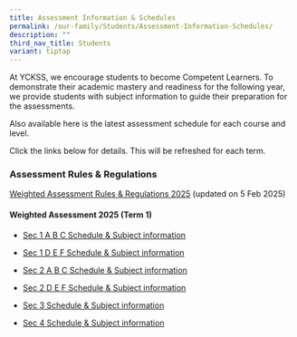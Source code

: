 ```yaml
---
title: Assessment Information & Schedules
permalink: /our-family/Students/Assessment-Information-Schedules/
description: ""
third_nav_title: Students
variant: tiptap
---
```

<p>At YCKSS, we encourage students to become Competent Learners. To demonstrate
their academic mastery and readiness for the following year, we provide
students with subject information to guide their preparation for the assessments.</p>
<p>Also available here is the latest assessment schedule for each course
and level.</p>
<p>Click the links below for details. This will be refreshed for each term.</p>
<h3><strong>Assessment Rules &amp; Regulations</strong></h3>
<p><a href="/files/Students/Assessment Information Sche/YCKSS_Weighted_Assessment_Rules_and_Regulations.pdf" rel="noopener nofollow" target="_blank">Weighted Assessment Rules &amp; Regulations 2025</a> (updated
on 5 Feb 2025)</p>
<h4><strong>Weighted Assessment 2025 (Term 1)</strong></h4>
<ul data-tight="true" class="tight">
<li>
<p><a href="/files/Students/Assessment Information Sche/Secondary_1A_B_C_Weighted_Assessment_Term_1__Schedule_2025.pdf" rel="noopener nofollow" target="_blank">Sec 1 A B C Schedule &amp; Subject information</a>
</p>
</li>
<li>
<p><a href="/files/Students/Assessment Information Sche/Secondary_1D_E_F_Weighted_Assessment_Term_1__Schedule_2025.pdf" rel="noopener nofollow" target="_blank">Sec 1 D E F Schedule &amp; Subject information</a>
</p>
</li>
<li>
<p><a href="/files/Students/Assessment Information Sche/Secondary_2A_B_C_Weighted_Assessment_Term_1__Schedule_2025.pdf" rel="noopener nofollow" target="_blank">Sec 2 A B C Schedule &amp; Subject information</a>
</p>
</li>
<li>
<p><a href="/files/Students/Assessment Information Sche/Secondary_2D_E_F_Weighted_Assessment_Term_1__Schedule_2025.pdf" rel="noopener nofollow" target="_blank">Sec 2 D E F Schedule &amp; Subject information</a>
</p>
</li>
<li>
<p><a href="/files/Students/Assessment Information Sche/Secondary_3_Weighted_Assessment_Schedule__Term_1__2025.pdf" rel="noopener nofollow" target="_blank">Sec 3 Schedule &amp; Subject information</a>
</p>
</li>
<li>
<p><a href="/files/Students/Assessment Information Sche/Secondary_4_Weighted_Assessment_Schedule__Term_1__2025.pdf" rel="noopener nofollow" target="_blank">Sec 4 Schedule &amp; Subject information</a>
</p>
</li>
</ul>
<p></p>
<h3></h3>
<p></p>